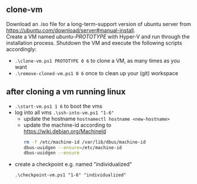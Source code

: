 ## clone-vm

Download an .iso file for a long-term-support version of ubuntu server from  
  https://ubuntu.com/download/server#manual-install.  
Create a VM named *ubuntu-PROTOTYPE* with Hyper-V and run through the installation process.
Shutdown the VM and execute the following scripts accordingly:

+ `.\clone-vm.ps1 PROTOTYPE 0 6` to clone a VM, as many times as you want
+ `.\remove-cloned-vm.ps1 0 6` once to clean up your (git) workspace



## after cloning a vm running linux 

+ `.\start-vm.ps1 1 6` to boot the vms
+ log into all vms `.\ssh-into-vm.ps1 "1-6"`
  + update the hostname `hostnamectl hostname <new-hostname>`
  + update the machine-id according to https://wiki.debian.org/MachineId
    ```bash
    rm -f /etc/machine-id /var/lib/dbus/machine-id
    dbus-uuidgen --ensure=/etc/machine-id
    dbus-uuidgen --ensure 
    ```
+ create a checkpoint e.g. named "individualized"
  ```
  .\checkpoint-vm.ps1 "1-6" "individualized"
  ```
